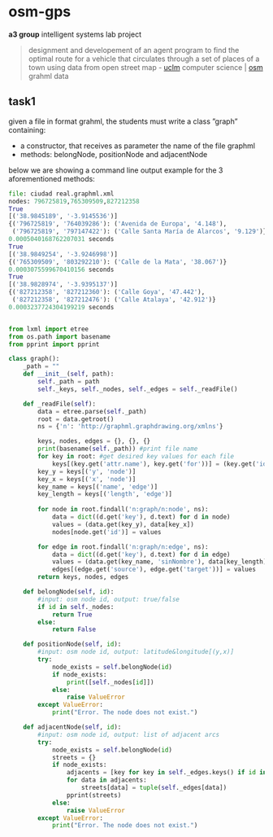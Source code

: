 # osm-gps
**a3 group** intelligent systems lab project
> designment and developement of an agent program to find the optimal route for a vehicle that circulates through a set of places of a town using data from open street map - [uclm](https://www.uclm.es/) computer science | [osm](https://www.openstreetmap.org) grahml data

## task1
given a file in format grahml, the students must write a class ”graph” containing:
- a constructor, that receives as parameter the name of the file graphml
- methods: belongNode, positionNode and adjacentNode

below we are showing a command line output example for the 3 aforementioned methods:

```python
file: ciudad real.graphml.xml
nodes: 796725819,765309509,827212358
True
[('38.9845189', '-3.9145536')]
{('796725819', '764039286'): ('Avenida de Europa', '4.148'),
 ('796725819', '797147422'): ('Calle Santa María de Alarcos', '9.129')}
0.0005040168762207031 seconds
True
[('38.9849254', '-3.9246998')]
{('765309509', '803292210'): ('Calle de la Mata', '38.067')}
0.0003075599670410156 seconds
True
[('38.9828974', '-3.9395137')]
{('827212358', '827212360'): ('Calle Goya', '47.442'),
 ('827212358', '827212476'): ('Calle Atalaya', '42.912')}
0.0003237724304199219 seconds


from lxml import etree
from os.path import basename
from pprint import pprint

class graph():
    _path = ""
    def __init__(self, path):
        self._path = path
        self._keys, self._nodes, self._edges = self._readFile()

    def _readFile(self):
        data = etree.parse(self._path)
        root = data.getroot()
        ns = {'n': 'http://graphml.graphdrawing.org/xmlns'}

        keys, nodes, edges = {}, {}, {}
        print(basename(self._path)) #print file name
        for key in root: #get desired key values for each file
            keys[(key.get('attr.name'), key.get('for'))] = (key.get('id'))
        key_y = keys[('y', 'node')]
        key_x = keys[('x', 'node')]
        key_name = keys[('name', 'edge')]
        key_length = keys[('length', 'edge')]
    
        for node in root.findall('n:graph/n:node', ns):
            data = dict((d.get('key'), d.text) for d in node)
            values = (data.get(key_y), data[key_x])
            nodes[node.get('id')] = values

        for edge in root.findall('n:graph/n:edge', ns):
            data = dict((d.get('key'), d.text) for d in edge)
            values = (data.get(key_name, 'sinNombre'), data[key_length])
            edges[(edge.get('source'), edge.get('target'))] = values
        return keys, nodes, edges

    def belongNode(self, id):
        #input: osm node id, output: true/false
        if id in self._nodes:
            return True
        else:
            return False

    def positionNode(self, id):
        #input: osm node id, output: latitude&longitude[(y,x)]
        try:
            node_exists = self.belongNode(id)
            if node_exists:
                print([self._nodes[id]])
            else:
                raise ValueError
        except ValueError:
            print("Error. The node does not exist.")

    def adjacentNode(self, id):
        #input: osm node id, output: list of adjacent arcs
        try:
            node_exists = self.belongNode(id)   
            streets = {}
            if node_exists:
                adjacents = [key for key in self._edges.keys() if id in key[0]]
                for data in adjacents:
                    streets[data] = tuple(self._edges[data])
                pprint(streets)
            else:
                raise ValueError
        except ValueError:
            print("Error. The node does not exist.")
```
